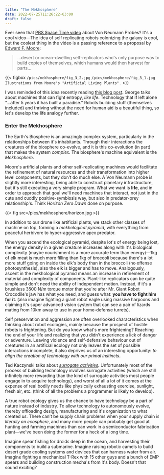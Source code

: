 ```yaml
---
title: "The Mekhosphere"
date: 2022-07-25T11:26:22-03:00
draft: false
---
```


Ever seen that [PBS Space Time video](https://youtu.be/watch?v=4H55wybU3rI)
about Von Neumann Probes? It's a cool video&#8212;The idea of self replicating
robots colonizing the galaxy is cool, but the coolest thing in the video
is a passing reference to a proposal by
[Edward F. Moore](https://en.wikipedia.org/wiki/Edward_F._Moore):

> &#8230;desert or ocean-dwelling self-replicators who's only purpose was to build
> copies of themselves, which humans would then harvest for parts&#8230;

{{< figbox
`/pics/mekhosphere/fig_3_2.jpg`
`/pics/mekhosphere/fig_3_1.jpg`
`Ilustrations from Moore's "Artificial Living Plants".` >}}

I was reminded of this idea recently reading
[this blog post](https://geohot.github.io/blog/jekyll/update/2021/04/25/a-machine-ecology.html).
George talks about machines that can fight entropy, _like life_. Technology that
if left alone &ldquo;&#8230;after 5 years it has built a paradise.&rdquo;
Robots building stuff (themselves included) and thriving without the need for
human aid is a beautiful thing, so let's develop the life analogy further.

### Enter the Mekhosphere

The Earth's Biosphere is an amazingly complex system, particularly in the
relationships between it's inhabitants. Through their interactions the
creatures of the biosphere co-evolve, and it is this co-evolution (in part)
that makes the system _complex_. The biosphere's machine equivalent is the
_Mekhosphere_.

Moore's artificial plants and other self-replicating machines would
facilitate the refinement of natural resources and their transformation into
higher level components, but they don't do much else. A Von Neumann probe is slightly more
interesting, being able to construct planetary infrastructure, but it's still executing
a very simple program. What we want is **life**, and in order to approach that goal we'll
need machines that interact, not just in the cute and cuddly positive-symbiosis way, but
also in predator-prey relationship's. Think _Horizon Zero Dawn_ done on purpose.

{{< fig src=/pics/mekhosphere/horizon.jpg >}}

In addition to our drone like artificial plants, we stack other classes of
machine on top, forming a _mekhological pyramid_, with everything from peaceful
herbivore to hyper-aggressive apex predator.

When you ascend the ecological pyramid, despite lot's of energy being lost, the
energy density in a given creature increases along with it's biological
complexity (maybe nourishment is a more accurate term than energy)&#8212;1kg of elk
meat is much more filling than 1kg of broccoli because there's a lot more stuff
going on inside the elk's body than in the broccoli (no offense
photosynthesis), also the elk is bigger and has to move. Analogously, ascent in
the mekhological pyramid means an increase in refinement of material and
complexity of components. Plant-like replicators can be quite simple and don't
need the ability of independent motion. Instead, if it's a brushless 3500 N/m
torque motor that you're after Mr. Giant Robot Crocodile's jaw has what you
need, and guess what: **you have to fight him for it**. (also imagine fighting
a giant robot eagle using massive harpoons and claiming it's super advanced
vision system that can see a pair of lizards mating from 10km away to use in
your home-defense turrets).

Self preservation and aggression are often overlooked characteristics when thinking about
robot ecologies, mainly because the prospect of hostile robots is frightening. But do you know
what's more frightening? Reaching the end of your life and realizing that you didn't experience
a lick of danger or adventure. Leaving violence and self-defensive behaviour out of creatures in
an artificial ecology not only leaves the set of possible interactions incomplete, it also
deprives us of an interesting opportunity: _to align the creation of technology with our
primal instincts_.

Ted Kaczynski talks about
[_surrogate activities_](https://medium.com/chris-messina/surrogate-activities-the-power-process-16203dda87).
Unfortunately most of the process of building technology involves surrogate
activities (which are still infinitely more rewarding than the kind of
surrogate activities most people engage in to acquire technology), and worst of
all a lot of it comes at the expense of real bodily needs like physically
exhausting exercise, sunlight, fresh air, etc.
(think of all the problems a programmer is likely to develop).

A true robot ecology gives us the chance to have technology be a part of nature
instead of industry. To allow technology to autonomously evolve, thereby offloading
design, manufacturing and it's organization to what created _us_. There can't be supply
chain problems when your supply chain is _literally an ecosphere_, and many more people
can probably get good at hunting and farming machines than can work in a semiconductor
fabrication plant&#8212;we've been doing the former for a heck of a long time.

Imagine spear fishing for droids deep in the ocean, and harvesting their
components to build a submarine. Imagine raising robotic camels to build desert
grade cooling systems and devices that can harness water from air. Imagine
fighting a mechanical T-Rex with 15 other guys and a bunch of EMP spears and building
construction mecha's from it's body. Doesn't that sound exciting?
